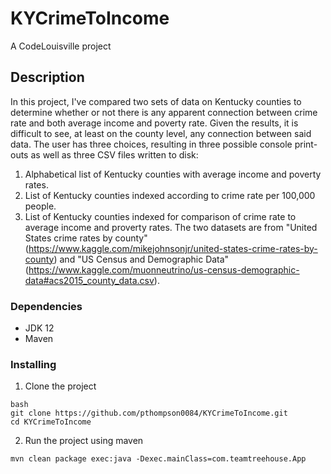 # KYCrimeToIncome
A CodeLouisville project

## Description

In this project, I've compared two sets of data on Kentucky counties to determine whether or not there is any apparent connection between crime rate and both average income and poverty rate. Given the results, it is difficult to see, at least on the county level, any connection between said data. The user has three choices, resulting in three possible console print-outs as well as three CSV files written to disk:
1. Alphabetical list of Kentucky counties with average income and poverty rates.
2. List of Kentucky counties indexed according to crime rate per 100,000 people.
3. List of Kentucky counties indexed for comparison of crime rate to average income and proverty rates.
The two datasets are from "United States crime rates by county" (https://www.kaggle.com/mikejohnsonjr/united-states-crime-rates-by-county) and "US Census and Demographic Data" (https://www.kaggle.com/muonneutrino/us-census-demographic-data#acs2015_county_data.csv).

### Dependencies
* JDK 12
* Maven

### Installing
1. Clone the project
```
bash
git clone https://github.com/pthompson0084/KYCrimeToIncome.git
cd KYCrimeToIncome
```
2. Run the project using maven
```
mvn clean package exec:java -Dexec.mainClass=com.teamtreehouse.App
```



